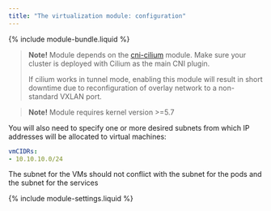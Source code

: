 ```yaml
---
title: "The virtualization module: configuration"
---
```


{% include module-bundle.liquid %}

> **Note!** Module depends on the [cni-cilium](../021-cni-cilium/) module. Make sure your cluster is deployed with Cilium as the main CNI plugin.
>
> If cilium works in tunnel mode, enabling this module will result in short downtime due to reconfiguration of overlay network to a non-standard VXLAN port.

> **Note!** Module requires kernel version >=5.7

You will also need to specify one or more desired subnets from which IP addresses will be allocated to virtual machines:

```yaml
vmCIDRs:
- 10.10.10.0/24
```

The subnet for the VMs should not conflict with the subnet for the pods and the subnet for the services

{% include module-settings.liquid %}
